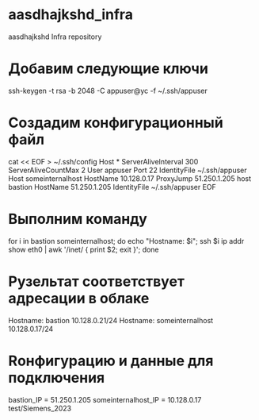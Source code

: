 # aasdhajkshd_infra
aasdhajkshd Infra repository

# Добавим следующие ключи
ssh-keygen -t rsa -b 2048 -C appuser@yc -f ~/.ssh/appuser

# Создадим конфигурационный файл
cat << EOF > ~/.ssh/config
Host *
    ServerAliveInterval 300
    ServerAliveCountMax 2
    User appuser
    Port 22
    IdentityFile ~/.ssh/appuser
Host someinternalhost
    HostName 10.128.0.17
    ProxyJump 51.250.1.205
host bastion
    HostName 51.250.1.205
    IdentityFile ~/.ssh/appuser
EOF

# Выполним команду
for i in bastion someinternalhost; do echo "Hostname: $i"; ssh $i ip addr show eth0 | awk '/inet/ { print $2; exit }'; done

# Рузельтат соответствует адресации в облаке
Hostname: bastion
10.128.0.21/24
Hostname: someinternalhost
10.128.0.17/24

# Rонфигурацию и данные для подключения
bastion_IP = 51.250.1.205
someinternalhost_IP = 10.128.0.17
test/Siemens_2023
